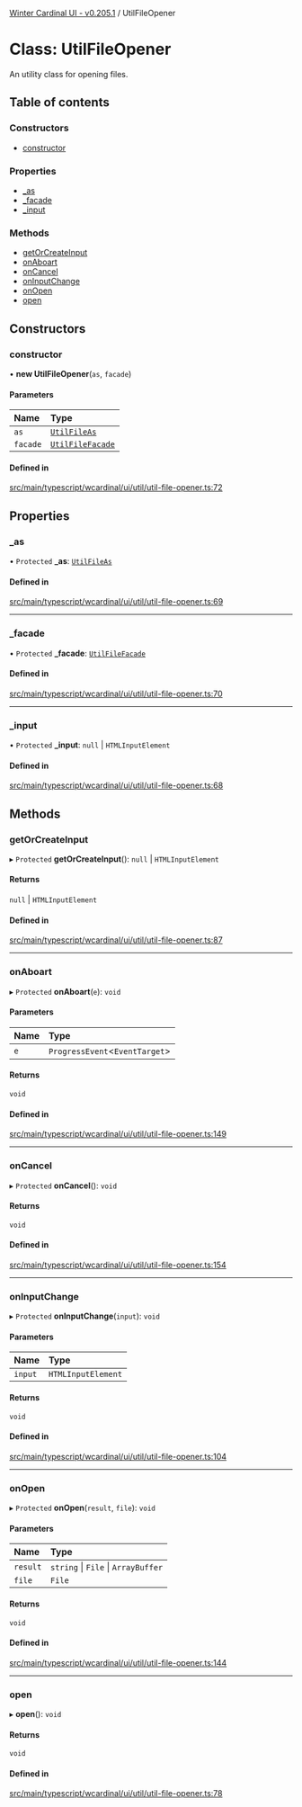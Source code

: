 [Winter Cardinal UI - v0.205.1](../index.md) / UtilFileOpener

# Class: UtilFileOpener

An utility class for opening files.

## Table of contents

### Constructors

- [constructor](UtilFileOpener.md#constructor)

### Properties

- [\_as](UtilFileOpener.md#_as)
- [\_facade](UtilFileOpener.md#_facade)
- [\_input](UtilFileOpener.md#_input)

### Methods

- [getOrCreateInput](UtilFileOpener.md#getorcreateinput)
- [onAboart](UtilFileOpener.md#onaboart)
- [onCancel](UtilFileOpener.md#oncancel)
- [onInputChange](UtilFileOpener.md#oninputchange)
- [onOpen](UtilFileOpener.md#onopen)
- [open](UtilFileOpener.md#open)

## Constructors

### constructor

• **new UtilFileOpener**(`as`, `facade`)

#### Parameters

| Name | Type |
| :------ | :------ |
| `as` | [`UtilFileAs`](../index.md#utilfileas) |
| `facade` | [`UtilFileFacade`](../interfaces/UtilFileFacade.md) |

#### Defined in

[src/main/typescript/wcardinal/ui/util/util-file-opener.ts:72](https://github.com/winter-cardinal/winter-cardinal-ui/blob/v0.205.1/src/main/typescript/wcardinal/ui/util/util-file-opener.ts#L72)

## Properties

### \_as

• `Protected` **\_as**: [`UtilFileAs`](../index.md#utilfileas)

#### Defined in

[src/main/typescript/wcardinal/ui/util/util-file-opener.ts:69](https://github.com/winter-cardinal/winter-cardinal-ui/blob/v0.205.1/src/main/typescript/wcardinal/ui/util/util-file-opener.ts#L69)

___

### \_facade

• `Protected` **\_facade**: [`UtilFileFacade`](../interfaces/UtilFileFacade.md)

#### Defined in

[src/main/typescript/wcardinal/ui/util/util-file-opener.ts:70](https://github.com/winter-cardinal/winter-cardinal-ui/blob/v0.205.1/src/main/typescript/wcardinal/ui/util/util-file-opener.ts#L70)

___

### \_input

• `Protected` **\_input**: ``null`` \| `HTMLInputElement`

#### Defined in

[src/main/typescript/wcardinal/ui/util/util-file-opener.ts:68](https://github.com/winter-cardinal/winter-cardinal-ui/blob/v0.205.1/src/main/typescript/wcardinal/ui/util/util-file-opener.ts#L68)

## Methods

### getOrCreateInput

▸ `Protected` **getOrCreateInput**(): ``null`` \| `HTMLInputElement`

#### Returns

``null`` \| `HTMLInputElement`

#### Defined in

[src/main/typescript/wcardinal/ui/util/util-file-opener.ts:87](https://github.com/winter-cardinal/winter-cardinal-ui/blob/v0.205.1/src/main/typescript/wcardinal/ui/util/util-file-opener.ts#L87)

___

### onAboart

▸ `Protected` **onAboart**(`e`): `void`

#### Parameters

| Name | Type |
| :------ | :------ |
| `e` | `ProgressEvent`<`EventTarget`\> |

#### Returns

`void`

#### Defined in

[src/main/typescript/wcardinal/ui/util/util-file-opener.ts:149](https://github.com/winter-cardinal/winter-cardinal-ui/blob/v0.205.1/src/main/typescript/wcardinal/ui/util/util-file-opener.ts#L149)

___

### onCancel

▸ `Protected` **onCancel**(): `void`

#### Returns

`void`

#### Defined in

[src/main/typescript/wcardinal/ui/util/util-file-opener.ts:154](https://github.com/winter-cardinal/winter-cardinal-ui/blob/v0.205.1/src/main/typescript/wcardinal/ui/util/util-file-opener.ts#L154)

___

### onInputChange

▸ `Protected` **onInputChange**(`input`): `void`

#### Parameters

| Name | Type |
| :------ | :------ |
| `input` | `HTMLInputElement` |

#### Returns

`void`

#### Defined in

[src/main/typescript/wcardinal/ui/util/util-file-opener.ts:104](https://github.com/winter-cardinal/winter-cardinal-ui/blob/v0.205.1/src/main/typescript/wcardinal/ui/util/util-file-opener.ts#L104)

___

### onOpen

▸ `Protected` **onOpen**(`result`, `file`): `void`

#### Parameters

| Name | Type |
| :------ | :------ |
| `result` | `string` \| `File` \| `ArrayBuffer` |
| `file` | `File` |

#### Returns

`void`

#### Defined in

[src/main/typescript/wcardinal/ui/util/util-file-opener.ts:144](https://github.com/winter-cardinal/winter-cardinal-ui/blob/v0.205.1/src/main/typescript/wcardinal/ui/util/util-file-opener.ts#L144)

___

### open

▸ **open**(): `void`

#### Returns

`void`

#### Defined in

[src/main/typescript/wcardinal/ui/util/util-file-opener.ts:78](https://github.com/winter-cardinal/winter-cardinal-ui/blob/v0.205.1/src/main/typescript/wcardinal/ui/util/util-file-opener.ts#L78)
